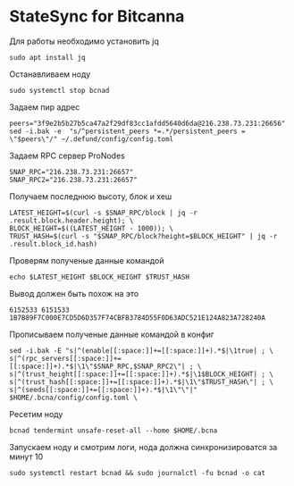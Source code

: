 
# StateSync for Bitcanna

Для работы необходимо установить jq
```
sudo apt install jq
```
Останавливаем ноду
```
sudo systemctl stop bcnad 
```
Задаем пир адрес
```
peers="3f9e2b5b27b5ca47a2f29df83cc1afdd5640d6da@216.238.73.231:26656"
sed -i.bak -e  "s/^persistent_peers *=.*/persistent_peers = \"$peers\"/" ~/.defund/config/config.toml
```
Задаем RPC сервер ProNodes
```
SNAP_RPC="216.238.73.231:26657"
SNAP_RPC2="216.238.73.231:26657"
```
Получаем последнюю высоту, блок и хеш
```
LATEST_HEIGHT=$(curl -s $SNAP_RPC/block | jq -r .result.block.header.height); \
BLOCK_HEIGHT=$((LATEST_HEIGHT - 1000)); \
TRUST_HASH=$(curl -s "$SNAP_RPC/block?height=$BLOCK_HEIGHT" | jq -r .result.block_id.hash)
```
Проверям полученые данные командой
```
echo $LATEST_HEIGHT $BLOCK_HEIGHT $TRUST_HASH
```
Вывод должен быть похож на это
```
6152533 6151533 1B7B89F7C000E7CD5D6D357F74CBFB3784D55F0D63ADC521E124A823A728240A
```
Прописываем полученые данные командой в конфиг
```
sed -i.bak -E "s|^(enable[[:space:]]+=[[:space:]]+).*$|\1true| ; \
s|^(rpc_servers[[:space:]]+=[[:space:]]+).*$|\1\"$SNAP_RPC,$SNAP_RPC2\"| ; \
s|^(trust_height[[:space:]]+=[[:space:]]+).*$|\1$BLOCK_HEIGHT| ; \
s|^(trust_hash[[:space:]]+=[[:space:]]+).*$|\1\"$TRUST_HASH\"| ; \
s|^(seeds[[:space:]]+=[[:space:]]+).*$|\1\"\"|" $HOME/.bcna/config/config.toml \
```
Ресетим ноду
```
bcnad tendermint unsafe-reset-all --home $HOME/.bcna
```
Запускаем ноду и смотрим логи, нода должна синхронизироватся за минут 10
```
sudo systemctl restart bcnad && sudo journalctl -fu bcnad -o cat
```
